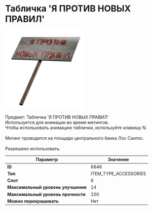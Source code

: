 # Табличка 'Я ПРОТИВ НОВЫХ ПРАВИЛ'

![Item Image](../img/6646.webp?raw=true)

Предмет: Табличка 'Я ПРОТИВ НОВЫХ ПРАВИЛ'<br>Используется для анимации во время митингов.<br>Чтобы использовать анимацию таблички, используйте клавишу N.<br><br>Митинг проводится на площади центрального банка Лос Сантос.<br><br>Разрешено использовать.


| Параметр | Значение |
|----------|----------|
| **ID** | 6646 |
| **Тип** | ITEM_TYPE_ACCESSORIES |
| **Слот** | 6 |
| **Максимальный уровень улучшения** | 14 |
| **Максимальный уровень прочности** | 100 |
| **Можно перекрашивать** | Нет |

